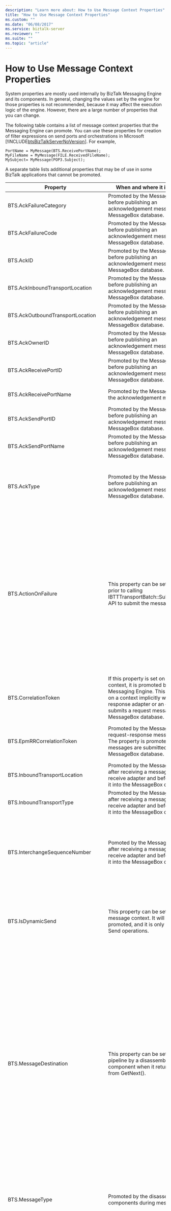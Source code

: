 ```yaml
---
description: "Learn more about: How to Use Message Context Properties"
title: "How to Use Message Context Properties"
ms.custom: ""
ms.date: "06/08/2017"
ms.service: biztalk-server
ms.reviewer: ""
ms.suite: ""
ms.topic: "article"
---
```

# How to Use Message Context Properties
System properties are mostly used internally by BizTalk Messaging Engine and its components. In general, changing the values set by the engine for those properties is not recommended, because it may affect the execution logic of the engine. However, there are a large number of properties that you can change.  
  
 The following table contains a list of message context properties that the Messaging Engine can promote. You can use these properties for creation of filter expressions on send ports and orchestrations in Microsoft [!INCLUDE[btsBizTalkServerNoVersion](../includes/btsbiztalkservernoversion-md.md)]. For example,  
  
```  
PortName = MyMessage(BTS.ReceivePortName);  
MyFileName = MyMessage(FILE.ReceivedFileName);  
MySubject= MyMessage(POP3.Subject);  
```  
  
 A separate table lists additional properties that may be of use in some BizTalk applications that cannot be promoted.  
  
|Property|When and where it is promoted|Type|Description|  
|--------------|-----------------------------------|----------|-----------------|  
|BTS.AckFailureCategory|Promoted by the Messaging Engine before publishing an acknowledgement message into the MessageBox database.|xs:int|Identifies the **ErrorCategory**, which gives the place and reason for the suspension.|  
|BTS.AckFailureCode|Promoted by the Messaging Engine before publishing an acknowledgement message into the MessageBox database.|xs:string|Identifies the **ErrorCode**, which gives the place and reason for the suspension.|  
|BTS.AckID|Promoted by the Messaging Engine before publishing an acknowledgement message into the MessageBox database.|xs:string|Identifies the **MessageID** of the original message.|  
|BTS.AckInboundTransportLocation|Promoted by the Messaging Engine before publishing an acknowledgement message into the MessageBox database.|xs:string|Identifies the **InboundTransportLocation** from the original message.|  
|BTS.AckOutboundTransportLocation|Promoted by the Messaging Engine before publishing an acknowledgement message into the MessageBox database.|xs:string|Identifies the **OutboundTransportLocation** from the original message.|  
|BTS.AckOwnerID|Promoted by the Messaging Engine before publishing an acknowledgement message into the MessageBox database.|xs:string|Identifies the instance ID from original message.|  
|BTS.AckReceivePortID|Promoted by the Messaging Engine before publishing an acknowledgement message into the MessageBox database.|xs:string|Identifies the **ReceivePortID** from the original message.|  
|BTS.AckReceivePortName|Promoted by the Messaging Engine for the acknowledgement message.|xs:string|Identifies the **ReceivePortName** from the original message.|  
|BTS.AckSendPortID|Promoted by the Messaging Engine before publishing an acknowledgement message into the MessageBox database.|xs:string|Identifies the **SendPortID** from the original message.|  
|BTS.AckSendPortName|Promoted by the Messaging Engine before publishing an acknowledgement message into the MessageBox database.|xs:string|Identifies the **SendPortName** from the original message.|  
|BTS.AckType|Promoted by the Messaging Engine before publishing an acknowledgement message into the MessageBox database.|xs:string|Allows monitoring of acknowledgements and non-acknowledgements by an orchestration. The value will be ACK for an acknowledgment and NACK for a negative acknowledgment.|  
|BTS.ActionOnFailure|This property can be set by an adapter prior to calling IBTTTransportBatch::SubmitMessage() API to submit the message to BizTalk.|xs:int|Controls the behavior of the messaging engine when there is a failure in the receive pipeline. Typically the messaging engine suspends failed messages; however, certain adapters (like HTTP) would report the failure back to the client instead of suspending the message on a receive pipeline failure.<br /><br /> Valid values:<br /><br /> -   Default. If the property does not exist, the messaging engine will automatically try to suspend the message.<br />-   0. Indicates that the messaging engine should not automatically suspend the engine.<br /><br /> Other values are reserved for future use.|  
|BTS.CorrelationToken|If this property is set on the message context, it is promoted by the Messaging Engine. This property is set on a context implicitly when request-response adapter or an orchestration submits a request message into the MessageBox database.|xs:string|Enables routing of response to request-response ports.|  
|BTS.EpmRRCorrelationToken|Promoted by the Messaging Engine on request-response message execution. The property is promoted before messages are submitted into the MessageBox database.|xs:int|Used internally by the Messaging Engine. Specifies the Server Name, Process ID and a unique GUID for a request response stream of messages.|  
|BTS.InboundTransportLocation|Promoted by the Messaging Engine after receiving a message from a receive adapter and before publishing it into the MessageBox database.|xs:string|Specifies the location (URI) on which the message was received by the handler.|  
|BTS.InboundTransportType|Promoted by the Messaging Engine after receiving a message from a receive adapter and before publishing it into the MessageBox database.|xs:string|Specifies the type of adapter that received this message and submitted it into the server: FILE, HTTP, etc.|  
|BTS.InterchangeSequenceNumber|Pomoted by the Messaging Engine after receiving a message from the receive adapter and before publishing it into the MessageBox database.|xs:int|Indicates the sequence number of the document in the interchange. If the document is not part of an interchange that was disassembled into individual documents, then this value will be 1. The property can be read in an orchestration, a send pipeline and send adapter.|  
|BTS.IsDynamicSend|This property can be set on the message context. It will not be promoted, and it is only applied to Send operations.|xs:boolean|It is written to the message context by the Messaging Engine with a value of true when the send operation is on a Dynamic Send Port. If you would like to dynamically set properties for static send ports in the send pipelines, you will need to set this value to true.|  
|BTS.MessageDestination|This property can be set in the receive pipeline by a disassembler pipeline component when it returns a message from GetNext().|xs:string|Used primarily to support Recoverable Interchange Processing in disassemblers, this property controls whether a message is published to the message box or is suspended into the suspend queue. If a pipeline encounters a bad message in an interchange and wants to suspend the message and continue processing, it can do so by setting MessageDestination = SuspendQueue and return the message when the engine calls GetNext() on the disassembler.<br /><br /> Valid values:<br /><br /> -   Default. If the property does not exist, the message is assumed good and is published to the message box.<br />-   SuspendQueue. Directs the messaging engine to suspend the message. **Note:**  The suspended message will be the post-pipeline/mapping message and not the message submitted by the adapter (i.e. the wire message).|  
|BTS.MessageType|Promoted by the disassembler pipeline components during message parsing.|xs:string|Specifies the type of the message. The message type is defined as a concatenation of document schema namespace and document root node: http://<*MyNamespace*>#<*MyRoot*>.|  
|BTS.OutboundTransportLocation|If this property is set on the message context, it is promoted by the Messaging Engine. This property is set on a message context implicitly when an orchestration sends a message to a send port. This property can be also set explicitly in an orchestration or in a pipeline.|xs:string|Specifies the destination location URI where the message is sent. The URI may contain the adapter prefix, such as **http://**. The adapter prefix is used by the Messaging Engine to determine the type of adapter to use when sending the message. If both the adapter prefix and the **BTS.OutboundTransportType** property are set, the adapter type from **BTS.OutboundTransportType** always takes precedence over the adapter type determined from the prefix.<br /><br /> Valid values:<br /><br /> BizTalk Message Queuing: **DIRECT=**, **PRIVATE=**, and **PUBLIC=**<br /><br /> FILE: **file://**<br /><br /> FTP: **FTP://**<br /><br /> HTTP: **http://** and **https://**<br /><br /> SMTP: **mailto:**<br /><br /> SOAP: **SOAP://**<br /><br /> SQL: **SQL://**|  
|BTS.OutboundTransportType|If this property is set on the message context, it is promoted by the Messaging Engine. This property is set on a context implicitly when an orchestration sends a message to a send port. This property can also be set explicitly in an orchestration or in a pipeline.|xs:string|Specifies the type of adapter used to send the message. The available adapter types are **FILE**, **FTP**, **HTTP**, **SMTP**, **SOAP**, and **SQL**.<br /><br /> The values set on this property as well as adapter prefixes specified in the address are not case-sensitive.|  
|BTS.PropertiesToUpdate|An adapter sets this property when it needs to preserve some of the property values on a failed message that is being resubmitted or suspended.<br /><br /> This means that when the message gets resubmitted or resumed, it will have the specified properties set on the context.|xs:string|Contains an XML string with elements that represent property names, namespaces and values.|  
|BTS.ReceivePortID|Promoted by the Messaging Engine after receiving a message from a receive adapter and before publishing it into the MessageBox database.|xs:int|Identifies the receive port on which the message was received.|  
|BTS.ReceivePortName|Promoted by the Messaging Engine after receiving a message from a receive adapter and before publishing it into the MessageBox database.|xs:string|User-friendly name of the receive port on which the message was received.|  
|BTS.RouteDirectToTP|Promoted by the Messaging Engine on messages for loop back or request-response execution. The property is promoted before messages are submitted into the MessageBox database.|xs:boolean|Used internally by the Messaging Engine to enable loop back and request-response scenarios.|  
|BTS.SPGroupID|Promoted by the Messaging Engine when the message is sent to a send port from orchestration.|xs:string|Specifies the ID of the send port group.|  
|BTS.SPID|Promoted by the Messaging Engine when a message is sent to a send port from orchestration.|xs:string|Specifies the ID of the send port.|  
|BTS.SPName|Promoted by the Messaging Engine when publishing a response message from a Solicit-Response send port.|xs:string|Used for subscribing to the response messages from a Solicit-Response send port. The value is the name of the send port.|  
|BTS.SPTransportBackupID|Promoted by the Messaging Engine when a message is sent to a send port from an orchestration.|xs:string|Specifies the ID of the backup adapter in the send port.|  
|BTS.SPTransportID|Promoted by the Messaging Engine when a message is sent to a send port from an orchestration.|xs:string|Specifies the ID of the primary adapter in the send port.|  
|BTS.SuspendAsNonResumable|This property can be set by an adapter before calling SubmitMessage() or in an orchestration before sending a message to a send port. **Note:**  SubmitRequestMessage() will ignore this property; two-way messages are always suspended as non-resumable.|xs:boolean|Controls whether the Message Engine should suspend a message as non-resumable on message failure. Typically messages are suspended as resumable but there are cases when this is inappropriate -- for example, resuming a message for an ordered send or receive port would break message order.<br /><br /> Valid values:<br /><br /> -   False. Message is suspended as resumable (this is the default).<br />-   True. Message is suspended as non-resumable.|  
|BTS.SuspendMessageOnRoutingFailure|Promoted by the Messaging Engine after receiving a message from a receive adapter and before publishing it into the MessageBox database.|xs:boolean|Specifies behavior when a routing failure occurs with an incoming message.<br /><br /> Valid values:<br /><br /> -   Default / False. If the property does not exist or is set to False, the engine notifies the adapter of the error when a routing failure occurs.<br />-   True. The routing engine will suspend the message automatically when a routing failure occurs. **Note:**  The suspended message will be the post-pipeline/mapping message and not the message submitted by the adapter (i.e. the wire message).|  
  
 There are a number of other properties in this namespace that carry information that may be useful for some BizTalk applications.  
  
|Property|When and where it is promoted|Type|Description|  
|--------------|-----------------------------------|----------|-----------------|  
|BTS.AckDescription|Set by the Messaging Engine before publishing an acknowledgement message into the MessageBox database.|xs:string|Identifies the **ErrorDescription**, which gives the place and reason for the suspension.|  
|BTS.EncryptionCert|Not promotable.|xs:int|Identifies the thumbprint corresponding to the encryption certificate. Set this property in an orchestration or custom pipeline component placed before the MIME/SMIME Encoder pipeline component in a pipeline to perform response encryption on a request-response port that is receiving a signed and encrypted message.|  
|BTS.InterchangeID|Set by the Messaging Engine for each message that arrives on the server.|xs:string|Defines the unique ID that is used to group the documents that resulted from the same interchange message.|  
|BTS.Loopback|Set by an adapter when submitting the request message for loop back execution.|xs:boolean|Defines whether the message should be submitted into the server for a loop back execution. In loop back execution, the request message is published into the MessageBox database where it is routed directly to the receive adapter as a response.|  
|BTS.SignatureCertificate|Set by some adapters when submitting a message into the server. This property is used by the Party Resolution pipeline component.|xs:string|Identifies the thumbprint of the signing certificate that was used to sign the message received by BizTalk Server.|  
|BTS.SourcePartyID|Set by the Party Resolution pipeline component after the party has been identified for the incoming message.|xs:string|The ID of the BizTalk party.|  
|BTS.SSOTicket|If the receive adapter supports this property, it is set when publishing the message to a server.|xs:string|A ticket contains the encrypted domain and username of the current user, as well as the ticket expiration time. The ticket is used by SSO enabled adapters to get the credentials for the user when authenticating with destination endpoints.|  
|BTS.WindowsUser|Set by some adapters when submitting a message into the server. This property is used by the Party Resolution pipeline component.|xs:string|Specifies the account of a user on behalf of which the message is submitted into the server.|  
  
 For additional information about properties and property schemas associated with pipeline components and adapters, see the following:  
  
-   [File adapter property schema and properties](../core/file-adapter-property-schema-and-properties.md)
  
-   [FTP Adapter Property Schema and Properties](../core/ftp-adapter-property-schema-and-properties.md)  
  
-   [HTTP Adapter Property Schema and Properties](../core/http-adapter-property-schema-and-properties.md)  
  
-   [MSMQ Adapter Property Schema and Properties](../core/msmq-adapter-property-schema-and-properties.md)  
  
-   [SMTP Adapter Property Schema and Properties](../core/smtp-adapter-property-schema-and-properties.md)  
  
-   [SOAP Adapter Property Schema and Properties](../core/soap-adapter-property-schema-and-properties.md)  
  
-   [BizTalk Framework Schema and Properties](../core/biztalk-framework-schema-and-properties.md)  
  
-   [MQSeries Adapter Properties](../core/mqseries-adapter-properties.md)  
  
-   [POP3 Adapter Property Schema and Properties](../core/pop3-adapter-property-schema-and-properties.md)  
  
-   [Windows SharePoint Services Adapter Properties Reference](../core/windows-sharepoint-services-adapter-properties-reference.md)  
  
-   [MIME/SMIME Property Schema and Properties](../core/mime-smime-property-schema-and-properties.md)  
  
-   [XML and Flat File Property Schema and Properties](../core/xml-and-flat-file-property-schema-and-properties.md)  
  
## See Also  
 [About BizTalk Message Context Properties](../core/about-biztalk-message-context-properties.md)   
 [How to Use Expressions to Assign Values to Dynamic Ports](../core/how-to-use-expressions-to-assign-values-to-dynamic-ports.md)
